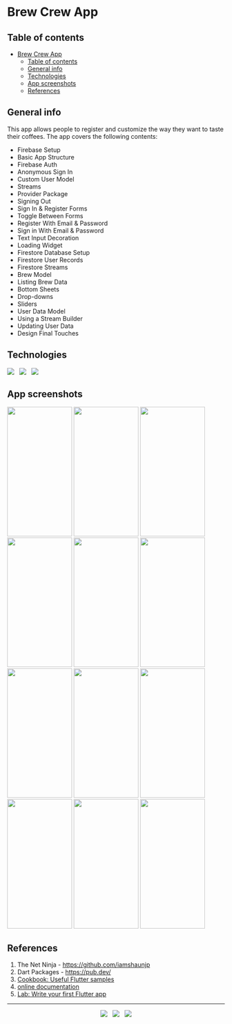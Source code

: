 # Brew Crew App


## Table of contents
- [Brew Crew App](#brew-crew-app)
  - [Table of contents](#table-of-contents)
  - [General info](#general-info)
  - [Technologies](#technologies)
  - [App screenshots](#app-screenshots)
  - [References](#references)


## General info
This app allows people to register and customize the way they want to taste their coffees.
The app covers the following contents:

- Firebase Setup
- Basic App Structure
- Firebase Auth
- Anonymous Sign In
- Custom User Model
- Streams
- Provider Package
- Signing Out
- Sign In & Register Forms
- Toggle Between Forms
- Register With Email & Password
- Sign in With Email & Password
- Text Input Decoration
- Loading Widget
- Firestore Database Setup
- Firestore User Records
- Firestore Streams
- Brew Model
- Listing Brew Data
- Bottom Sheets
- Drop-downs
- Sliders
- User Data Model
- Using a Stream Builder
- Updating User Data
- Design Final Touches


## Technologies
<p>
  <img src="https://img.shields.io/badge/Dart-Flutter-02569B?style=for-the-badge&logo=flutter&logoColor=white" />&nbsp;&nbsp;
  <img src="https://img.shields.io/badge/Android%20Studio-Android-3DDC84?style=for-the-badge&logo=android&logoColor=white" />&nbsp;&nbsp;
  <img src="https://img.shields.io/badge/Build%20Tool-Gradle-02303A?style=for-the-badge&logo=gradle&logoColor=white" />&nbsp;&nbsp;
</p>


## App screenshots
<kbd><img src="https://user-images.githubusercontent.com/5893219/147375677-5576df20-dc38-44ec-8875-7f3957fc029e.png" width="150" height="300"></kbd>
<kbd><img src="https://user-images.githubusercontent.com/5893219/147375679-39f1b9a0-68e0-4c4d-a97e-c872cf1fee17.png" width="150" height="300"></kbd>
<kbd><img src="https://user-images.githubusercontent.com/5893219/147375680-cd989725-adc6-462c-99f7-7c6312eac769.png" width="150" height="300"></kbd>
<kbd><img src="https://user-images.githubusercontent.com/5893219/147375681-7264ec50-fa20-4812-867d-a745ddc343c0.png" width="150" height="300"></kbd>
<kbd><img src="https://user-images.githubusercontent.com/5893219/147375682-e6b83e69-1aae-44f8-80d8-6c77b0ecf5a8.png" width="150" height="300"></kbd>
<kbd><img src="https://user-images.githubusercontent.com/5893219/147375683-f95632a8-5a99-4f1d-8651-9fb170f67d62.png" width="150" height="300"></kbd>
<kbd><img src="https://user-images.githubusercontent.com/5893219/147375684-3a8027e7-e639-42a7-ae0b-6f23aa9868da.png" width="150" height="300"></kbd>
<kbd><img src="https://user-images.githubusercontent.com/5893219/147375685-b090cbcc-34d7-4410-bd7a-a2f9894ca765.png" width="150" height="300"></kbd>
<kbd><img src="https://user-images.githubusercontent.com/5893219/147375686-765ecb18-793d-4f90-b10e-e984013b062c.png" width="150" height="300"></kbd>
<kbd><img src="https://user-images.githubusercontent.com/5893219/147375674-e41de245-8375-49f6-a3b2-8650af04ad8b.png" width="150" height="300"></kbd>
<kbd><img src="https://user-images.githubusercontent.com/5893219/147375675-4a708fc2-9e7e-40c2-a635-f08390f411a8.png" width="150" height="300"></kbd>
<kbd><img src="https://user-images.githubusercontent.com/5893219/147375676-d30ce2fa-8936-4be4-9cd3-f5368ed564ac.png" width="150" height="300"></kbd>


## References
1) The Net Ninja - https://github.com/iamshaunjp
4) Dart Packages - https://pub.dev/
5) [Cookbook: Useful Flutter samples](https://flutter.dev/docs/cookbook)
6) [online documentation](https://flutter.dev/docs)
7) [Lab: Write your first Flutter app](https://flutter.dev/docs/get-started/codelab)


<!-- FOOTER (Author / Visit My Online Resume / Download My PDF Resume) -->
<hr>
<p align='center'>
  <a href="#"><img src="https://img.shields.io/badge/author-%C2%A9%20Siomara%20Cintia%20Pantarotto.%20All%20rights%20reserved.-008080?style=social"></a>&nbsp;&nbsp;
  <a href="https://siomara.com.br/"><img src="https://img.shields.io/badge/visit-My Online Resume-008080?style=social"></a>&nbsp;&nbsp;
  <a href="https://siomara.com.br/ResumePANTAROTTO.pdf"><img src="https://img.shields.io/badge/download-My PDF Resume-008080?style=social"></a>
</p>

